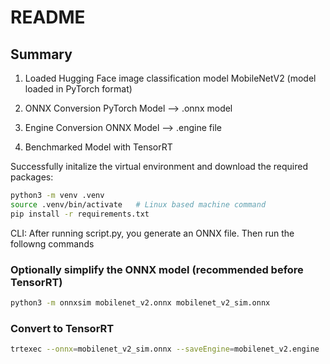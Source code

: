 # README #

## Summary ##

1. Loaded Hugging Face image classification model
	MobileNetV2 (model loaded in PyTorch format) 
	
2. ONNX Conversion 
	PyTorch Model --> .onnx model 

3. Engine Conversion
	ONNX Model --> .engine file
	
4. Benchmarked Model with TensorRT


Successfully initalize the virtual environment and download the required packages:
```bash
python3 -m venv .venv
source .venv/bin/activate 	# Linux based machine command
pip install -r requirements.txt
```

CLI: After running script.py, you generate an ONNX file. Then run the followng commands

### Optionally simplify the ONNX model (recommended before TensorRT) ### 
```bash
python3 -m onnxsim mobilenet_v2.onnx mobilenet_v2_sim.onnx
```

### Convert to TensorRT ###   
```bash
trtexec --onnx=mobilenet_v2_sim.onnx --saveEngine=mobilenet_v2.engine
```
